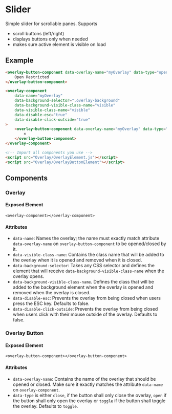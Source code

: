 # Slider

Simple slider for scrollable panes. Supports
- scroll buttons (left/right)
- displays buttons only when needed
- makes sure active element is visible on load


## Example

````html
<overlay-button-component data-overlay-name="myOverlay" data-type="open">
    Open Restricted
</overlay-button-component>

<overlay-component
    data-name="myOverlay"
    data-background-selector=".overlay-background"
    data-background-visible-class-name="visible"
    data-visible-class-name="visible"
    data-disable-esc="true"
    data-disable-click-outside="true"
>
    <overlay-button-component data-overlay-name="myOverlay" data-type="close">
        ×
    </overlay-button-component>
</overlay-component>

<!-- Import all components you use -->
<script src="Overlay/OverlayElement.js"></script>
<script src="Overlay/OverlayButtonElement"></script>
````

## Components

### Overlay

#### Exposed Element
`<overlay-component></overlay-component>`

#### Attributes
- `data-name`: Names the overlay; the name must exactly match attribute `data-overlay-name` on
`overlay-button-component` to be opened/closed by it.
- `data-visible-class-name`: Contains the class name that will be added to the overlay when it is
opened and removed when it is closed.
- `data-background-selector`: Takes any CSS selector and defines the element that will receive
`data-background-visible-class-name` when the overlay opens.
- `data-background-visible-class-name`. Defines the class that will be added to the background
element when the overlay is opened and removed when the overlay is closed.
- `data-disable-esc`: Prevents the overlay from being closed when users press the ESC key. Defaults
to false.
- `data-disable-click-outside`: Prevents the overlay from being closed when users click with their
mouse outside of the overlay. Defaults to false.



### Overlay Button

#### Exposed Element
`<overlay-button-component></overlay-button-component>`

#### Attributes
- `data-overlay-name`: Contains the name of the overlay that should be opened or closed. Make sure
it exactly matches the attribute `data-name` on `overlay-component`.
- `data-type` is either `close`, if the button shall only close the overlay, `open` if the button
shall only open the overlay or `toggle` if the button shall toggle the overlay. Defaults to
`toggle`.

